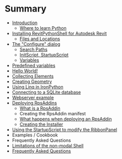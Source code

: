 # Summary

* [Introduction](README.md)
   * [Where to learn Python](where_to_learn_python.md)
* [Installing RevitPythonShell for Autodesk Revit](installing_revitpythonshell_for_autodesk_revit/README.md)
   * [Files and Locations](installing_revitpythonshell_for_autodesk_revit/files_and_locations.md)
* [The "Configure" dialog](the_configure_dialog/README.md)
   * [Search Paths](the_configure_dialog/search_paths.md)
   * [InitScript, StartupScript](the_configure_dialog/initscript,_startupscript.md)
   * [Variables](variables.md)
* [Predefined variables](predefined_variables/README.md)
* [Hello World!](hello_world/README.md)
* [Collecting Elements](collecting_elements/README.md)
* [Creating Geometry](creating_geometry/README.md)
* [Using Linq in IronPython](using_linq_in_ironpython/README.md)
* [Connecting to a SQLite database](connecting_to_a_sqlite_database/README.md)
* [Webserver example](webserver_example/README.md)
* [Deploying RpsAddins](deploying_rpsaddins/README.md)
   * [What is a RpsAddin](deploying_rpsaddins/what_is_a_rpsaddin.md)
   * Creating the RpsAddin manifest
   * [What happens when deploying an RpsAddin](what_happens_when_deploying_an_rpsaddin.md)
   * [Creating the Installer](deploying_rpsaddins/creating_the_installer.md)
* [Using the StartupScript to modify the RibbonPanel](using_the_startupscript_to_modify_the_ribbonpanel/README.md)
* Examples / Cookbook
* Frequently Asked Questions
* [Limitations of the non-modal Shell](limitations_of_the_non-modal_shell/README)
* [Frequently Asked Questions](frequently_asked_questions/README)

